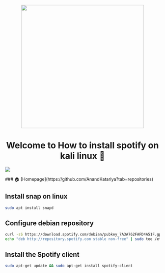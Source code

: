 <p align="center"><img src="https://user-images.githubusercontent.com/73893201/219341706-2dc1f1a2-a49e-4d20-bacd-f1643ce32b26.gif" hight='400' width= '400' align='center'/>
</p>
<h1 align="center">Welcome to How to install spotify on kali linux 👋</h1>
<p>
  <img src="https://img.shields.io/badge/version-0.1-blue.svg?cacheSeconds=2592000" />
</p>
### 🏠 [Homepage](https://github.com/AnandKatariya?tab=repositories)

## Install snap on linux
```sh
sudo apt install snapd
```
## Configure debian repository
```sh
curl -sS https://download.spotify.com/debian/pubkey_7A3A762FAFD4A51F.gpg | sudo gpg --dearmor --yes -o /etc/apt/trusted.gpg.d/spotify.gpg
echo "deb http://repository.spotify.com stable non-free" | sudo tee /etc/apt/sources.list.d/spotify.list
```

## Install the Spotify client
```sh
sudo apt-get update && sudo apt-get install spotify-client
```


